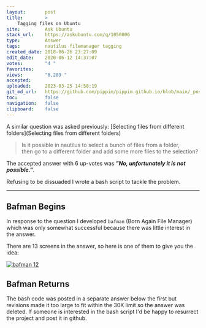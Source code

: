 ```yaml
---
layout:       post
title:        >
    Tagging files on Ubuntu
site:         Ask Ubuntu
stack_url:    https://askubuntu.com/q/1050006
type:         Answer
tags:         nautilus filemanager tagging
created_date: 2018-06-26 23:27:09
edit_date:    2020-06-12 14:37:07
votes:        "4 "
favorites:    
views:        "8,289 "
accepted:     
uploaded:     2023-03-25 14:58:19
git_md_url:   https://github.com/pippim/pippim.github.io/blob/main/_posts/2018/2018-06-26-Tagging-files-on-Ubuntu.md
toc:          false
navigation:   false
clipboard:    false
---
```


A similar question was asked previously: [Selecting files from different folders](Selecting files from different folders)

> Is it possible in nautilus to select a bunch of files from a folder,  
> then go to a different folder and add some more files to the selection?  

The accepted answer with 6 up-votes was ***"No, unfortunately it is not possible."***.

Refusing to be dissuaded I wrote a bash script to tackle the problem.

----------

## Bafman Begins

In response to the question I developed `bafman` (Born Again File Manager) which was only somewhat successful because there was little interest in the answer.

There are 13 screens in the answer, so here is one of them to give you the idea:

[![bafman 12][12]][12]

## Bafman Returns

The bash code was posted in a separate answer below the first but revisions made it too large to fit within the 30K limit so the answer was deleted. If someone is interested in the bash script I'd be happy to resurrect the project and post it in github.



  [12]: https://i.stack.imgur.com/Atvwd.png
